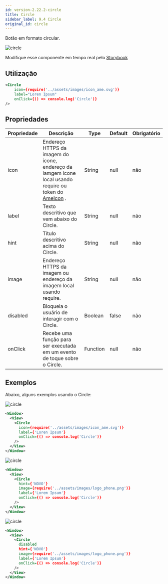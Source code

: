 ```yaml
---
id: version-2.22.2-circle
title: Circle
sidebar_label: 9.4 Circle
original_id: circle
---
```


Botão em formato circular.

![circle](assets/images_components/v2.0.0/circle.png)

Modifique esse componente em tempo real pelo [Storybook](https://ame-miniapp-components.calindra.com.br/storybook/?path=/story/cards-circle--basic)

## Utilização

```xml
<Circle
    icon={require('../assets/images/icon_ame.svg')}
    label="Loren Ipsum"
    onClick={() => console.log('Circle')}
/>
```

## Propriedades

| Propriedade | Descrição                                                                                                            | Type     | Default | Obrigatório |
|-------------|----------------------------------------------------------------------------------------------------------------------|----------|---------|-------------|
| icon        | Endereço HTTPS da imagem do ícone, endereço da iamgem ícone local usando require ou token do [AmeIcon](ameIcon.md) . | String   | null    | não         |
| label       | Texto descritivo que vem abaixo do Circle.                                                                           | String   | null    | não         |
| hint        | Título descritivo acima do Circle.                                                                                   | String   | null    | não         |
| image       | Endereço HTTPS da imagem ou endereço da imagem local usando require.                                                 | String   | null    | não         |
| disabled    | Bloqueia o usuário de interagir com o Circle.                                                                        | Boolean  | false   | não         |
| onClick     | Recebe uma função para ser executada em um evento de toque sobre o Circle.                                           | Function | null    | não         |


## Exemplos

Abaixo, alguns exemplos usando o Circle:

![circle](assets/images_components/v2.18.0/circle_ex1.png)

```xml
<Window>
  <View>
    <Circle
      icon={require('../assets/images/icon_ame.svg')}
      label={'Loren Ipsum'}
      onClick={() => console.log('Circle')}
    />
  </View>
</Window>
```

![circle](assets/images_components/v2.18.0/circle_ex2.png)

```xml
<Window>
  <View>
    <Circle
      hint={'NOVO'}
      image={require('../assets/images/logo_phone.png')}
      label={'Lorem Ipsum'}
      onClick={() => console.log('Circle')}
    />
  </View>
</Window>
```

![circle](assets/images_components/v2.18.0/circle_ex3.png)

```xml
<Window>
  <View>
    <Circle
      disabled
      hint={'NOVO'}
      image={require('../assets/images/logo_phone.png')}
      label={'Lorem Ipsum'}
      onClick={() => console.log('Circle')}
    />
  </View>
</Window>
```



